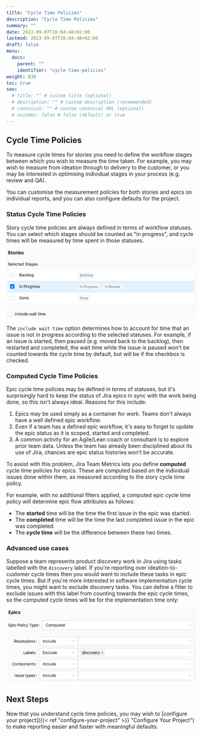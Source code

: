 ```yaml
---
title: "Cycle Time Policies"
description: "Cycle Time Policies"
summary: ""
date: 2023-09-07T16:04:48+02:00
lastmod: 2023-09-07T16:04:48+02:00
draft: false
menu:
  docs:
    parent: ""
    identifier: "cycle-time-policies"
weight: 830
toc: true
seo:
  # title: "" # custom title (optional)
  # description: "" # custom description (recommended)
  # canonical: "" # custom canonical URL (optional)
  # noindex: false # false (default) or true
---
```


## Cycle Time Policies

To measure cycle times for stories you need to define the workflow stages between which you wish to measure the time taken. For example, you may wish to measure from ideation through to delivery to the customer, or you may be interested in optimising individual stages in your process (e.g. review and QA).

You can customise the measurement policies for both stories and epics on individual reports, and you can also configure defaults for the project.

### Status Cycle Time Policies

Story cycle time policies are always defined in terms of workflow statuses. You can select which stages should be counted as "in progress", and cycle times will be measured by time spent in those statuses.

![Story cycle time policy](story-cycle-time-policy.png)

The `include wait time` option determines how to account for time that an issue is not in progress according to the selected statuses. For example, if an issue is started, then paused (e.g. moved back to the backlog), then restarted and completed, the wait time while the issue is paused won't be counted towards the cycle time by default, but will be if the checkbox is checked.

### Computed Cycle Time Policies

Epic cycle time policies may be defined in terms of statuses, but it's surprisingly hard to keep the status of Jira epics in sync with the work being done, so this isn't always ideal. Reasons for this include:

1. Epics may be used simply as a container for work. Teams don't always have a well defined epic workflow.
2. Even if a team has a defined epic workflow, it's easy to forget to update the epic status as it is scoped, started and completed.
3. A common activity for an Agile/Lean coach or consultant is to explore prior team data. Unless the team has already been disciplined about its use of Jira, chances are epic status histories won't be accurate.

To assist with this problem, Jira Team Metrics lets you define **computed** cycle time policies for epics. These are computed based on the individual issues done within them, as measured according to the story cycle time policy.

For example, with no additional filters applied, a computed epic cycle time policy will determine epic flow attributes as follows:

- The **started** time will be the time the first issue in the epic was started.
- The **completed** time will be the time the last completed issue in the epic was completed.
- The **cycle time** will be the difference between these two times.

### Advanced use cases

Suppose a team represents product discovery work in Jira using tasks labelled with the `discovery` label. If you're reporting over ideation-to-customer cycle times then you would want to include these tasks in epic cycle times. But if you're more interested in software implementation cycle times, you might want to exclude discovery tasks. You can define a filter to exclude issues with this label from counting towards the epic cycle times, so the computed cycle times will be for the implementation time only:

![Epic cycle time policy](epic-cycle-time-policy.png)

## Next Steps

Now that you understand cycle time policies, you may wish to [configure your project]({{< ref "configure-your-project" >}} "Configure Your Project") to make reporting easier and faster with meaningful defaults.
